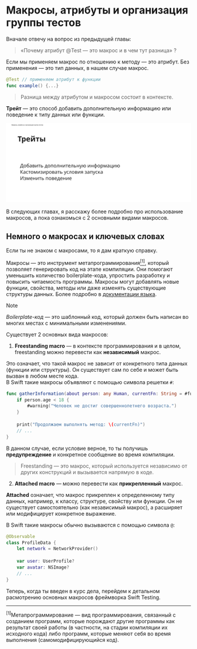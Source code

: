 # Макросы, атрибуты и организация группы тестов

Вначале отвечу на вопрос из предыдущей главы:

> «Почему атрибут @Test — это макрос и в чем тут разница» ?

Если мы применяем макрос по отношению к методу — это атрибут. Без применения — это тип данных, в нашем случае макрос.

```swift
@Test // применяем атрибут к функции
func example() {...}
```

> Разница между атрибутом и макросом состоит в контексте.

**Трейт** — это способ добавить дополнительную информацию или поведение к типу данных или функции.

![Trait справка](../assets/Swift%20Testing%20Screenshots/trait_info.png)

В следующих главах, я расскажу более подробно про использование макросов, а пока ознакомься с 2 основными видами макросов.

## Немного о макросах и ключевых словах

<!--
Идея: расписать здесь информацию о том, что такое макрос, виды и ключевые слова.
Чтобы читатель понимал суть происходящего. Упомянуть, что с данной реализацией читатель столкнется далее.
-->

Если ты не знаком с макросами, то я дам краткую справку.

Макросы — это инструмент метапрограммирования<a href="#metaprog"><sup>[1]</sup></a>, который позволяет генерировать код на этапе компиляции. Они помогают уменьшить количество boilerplate-кода, упростить разработку и повысить читаемость программы. Макросы могут добавлять новые функции, свойства, методы или даже изменять существующие структуры данных. Более подробно в [документации языка][doc_macro].

> [!NOTE]
> *Boilerplate-код* — это шаблонный код, который должен быть написан во многих местах с минимальными изменениями. 

Существует 2 основных вида макросов:

1. **Freestanding macro** — в контексте программирования и в целом, freestanding можно перевести как **независимый** макрос.

Это означает, что такой макрос не зависит от конкретного типа данных (функции или структуры). Он существует сам по себе и может быть вызван в любом месте кода.<br>В Swift такие макросы объявляют с помощью символа решетки `#`:

```swift
func gatherInformation(about person: any Human, currentFn: String = #function) {
    if person.age < 18 {
        #warning("Человек не достиг совершеннолетнего возраста.")
    }

    print("Продолжаем выполнять метод: \(currentFn)")
    // ...
}
```

В данном случае, если условие верное, то ты получишь **предупреждение** и конкретное сообщение во время компиляции.

> Freestanding — это макрос, который используется независимо от других конструкций и вызывается напрямую в коде.

2. **Attached macro** — можно перевести как **прикрепленный** макрос.

**Attached** означает, что макрос прикреплен к определенному типу данных, например, к классу, структуре, свойству или функции. Он не существует самостоятельно (как независимый макрос), а расширяет или модифицирует конкретное выражение.

В Swift такие макросы обычно вызываются с помощью символа `@`:

```swift
@Observable
class ProfileData {
    let network = NetworkProvider()

	var user: UserProfile?
	var avatar: NSImage?
    // ...
}
```

Теперь, когда ты введен в курс дела, перейдем к детальном расмотрению основных макросов фреймворка Swift Testing.

<!-- Возможно, некоторые ключевые слова ты видишь впервые, поэтому я расскажу о каждом из них.

1. `@attached(member)` — 
2. `@attached(peer)` — 
3. `@_documentation(visibility: private)` — 
4. macro Suite(_ traits: any SuiteTrait...) — ключевое слово macro используется для объявления типа данных макрос, который принимает variadic параметр с `any SuiteTrait`
5. `#externalMacro(module: "TestingMacros", type: "SuiteDeclarationMacro")` — ещё один макрос -->

---

<a name="metaprog"><sup>[1]</sup>Метапрограммирование — вид программирования, связанный с созданием программ, которые порождают другие программы как результат своей работы (в частности, на стадии компиляции их исходного кода) либо программ, которые меняют себя во время выполнения (самомодифицирующийся код).

[doc_macro]:  https://docs.swift.org/swift-book/documentation/the-swift-programming-language/macros/

<!-- https://github.com/swiftlang/swift/blob/ea9920490a464d0aa14461591fac3b1dd023f91a/stdlib/public/core/Macros.swift -->